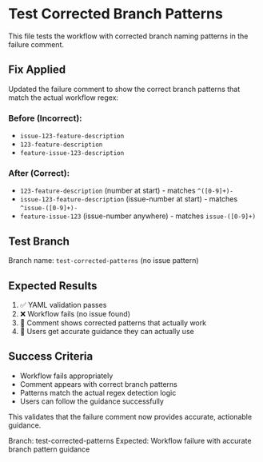 # Test Corrected Branch Patterns

This file tests the workflow with corrected branch naming patterns in the failure comment.

## Fix Applied
Updated the failure comment to show the correct branch patterns that match the actual workflow regex:

### Before (Incorrect):
- `issue-123-feature-description`
- `123-feature-description`  
- `feature-issue-123-description`

### After (Correct):
- `123-feature-description` (number at start) - matches `^([0-9]+)-`
- `issue-123-feature-description` (issue-number at start) - matches `^issue-([0-9]+)-`
- `feature-issue-123` (issue-number anywhere) - matches `issue-([0-9]+)`

## Test Branch
Branch name: `test-corrected-patterns` (no issue pattern)

## Expected Results
1. ✅ YAML validation passes
2. ❌ Workflow fails (no issue found)
3. 📝 Comment shows corrected patterns that actually work
4. 🎯 Users get accurate guidance they can actually use

## Success Criteria
- Workflow fails appropriately
- Comment appears with correct branch patterns
- Patterns match the actual regex detection logic
- Users can follow the guidance successfully

This validates that the failure comment now provides accurate, actionable guidance.

Branch: test-corrected-patterns
Expected: Workflow failure with accurate branch pattern guidance